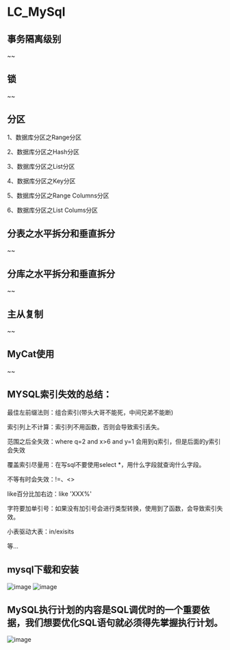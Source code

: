 # LC_MySql
## 事务隔离级别
~~
## 锁
~~
## 分区
1、数据库分区之Range分区

2、数据库分区之Hash分区

3、数据库分区之List分区

4、数据库分区之Key分区

5、数据库分区之Range Columns分区

6、数据库分区之List Colums分区

## 分表之水平拆分和垂直拆分
~~
## 分库之水平拆分和垂直拆分
~~
## 主从复制
~~
## MyCat使用
~~

## MYSQL索引失效的总结：
最佳左前缀法则：组合索引(带头大哥不能死，中间兄弟不能断) 

索引列上不计算：索引列不用函数，否则会导致索引丢失。

范围之后全失效：where q=2 and x>6 and y=1 会用到q索引，但是后面的y索引会失效

覆盖索引尽量用：在写sql不要使用select *，用什么字段就查询什么字段。

不等有时会失效：!=、<>

like百分比加右边：like 'XXX%'

字符要加单引号：如果没有加引号会进行类型转换，使用到了函数，会导致索引失效。

小表驱动大表：in/exisits 

等...

## mysql下载和安装
![image](https://user-images.githubusercontent.com/26539681/121656533-29503f80-cad2-11eb-9722-192e7bb10f5a.png)
![image](https://user-images.githubusercontent.com/26539681/121657500-083c1e80-cad3-11eb-9f58-7b23a5e67122.png)

## MySQL执行计划的内容是SQL调优时的一个重要依据，我们想要优化SQL语句就必须得先掌握执行计划。
![image](https://user-images.githubusercontent.com/26539681/121989239-5badb580-cdce-11eb-8f16-c22db6e21db5.png)
